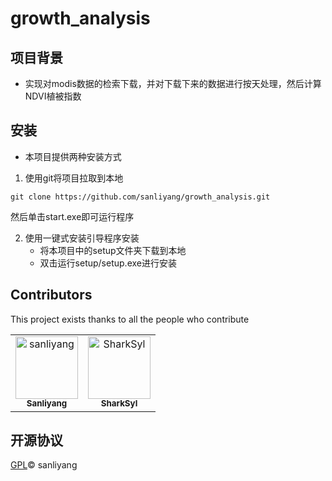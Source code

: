 # growth_analysis
## 项目背景
- 实现对modis数据的检索下载，并对下载下来的数据进行按天处理，然后计算NDVI植被指数
## 安装
- 本项目提供两种安装方式
1. 使用git将项目拉取到本地
```git
git clone https://github.com/sanliyang/growth_analysis.git
```
然后单击start.exe即可运行程序

2. 使用一键式安装引导程序安装
    - 将本项目中的setup文件夹下载到本地
    - 双击运行setup/setup.exe进行安装

## Contributors
This project exists thanks to all the people who contribute
<!-- readme: collaborators,contributors -start -->
<table>
<tr>
    <td align="center">
        <a href="https://github.com/sanliyang">
            <img src="https://avatars.githubusercontent.com/u/46244716?v=4" width="100;" alt="sanliyang"/>
            <br />
            <sub><b>Sanliyang</b></sub>
        </a>
    </td>
    <td align="center">
        <a href="https://github.com/SharkSyl">
            <img src="https://avatars.githubusercontent.com/u/86356432?v=4" width="100;" alt="SharkSyl"/>
            <br />
            <sub><b>SharkSyl</b></sub>
        </a>
    </td></tr>
</table>
<!-- readme: collaborators,contributors -end -->

## 开源协议
[GPL](https://github.com/sanliyang/growth_analysis/blob/main/LICENSE)© sanliyang